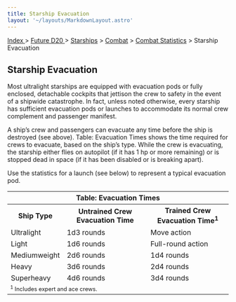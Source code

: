 ```yaml
---
title: Starship Evacuation
layout: '~/layouts/MarkdownLayout.astro'
---
```


[ Index ](/) > [ Future D20 ](/future.d20.srd) > [Starships](/future.d20.srd/starships) > [Combat](/future.d20.srd/starships/combat) > [Combat Statistics](/future.d20.srd/starships/combat/combat) > Starship Evacuation

## Starship Evacuation

Most ultralight starships are equipped with evacuation pods or fully enclosed,
detachable cockpits that jettison the crew to safety in the event of a
shipwide catastrophe. In fact, unless noted otherwise, every starship has
sufficient evacuation pods or launches to accommodate its normal crew
complement and passenger manifest.

A ship’s crew and passengers can evacuate any time before the ship is
destroyed (see above). Table: Evacuation Times shows the time required for
crews to evacuate, based on the ship’s type. While the crew is evacuating, the
starship either flies on autopilot (if it has 1 hp or more remaining) or is
stopped dead in space (if it has been disabled or is breaking apart).

Use the statistics for a launch (see below) to represent a typical evacuation
pod.


<table> <tr><th colspan="3">Table: Evacuation Times</th></tr> <tr><th>Ship Type</th><th>Untrained Crew Evacuation Time</th><th>Trained Crew Evacuation Time<sup>1</sup></th></tr> <tr><td>Ultralight</td><td>1d3 rounds</td><td>Move action</td></tr> <tr class="shaded"><td>Light</td><td>1d6 rounds</td><td>Full-round action</td></tr> <tr><td>Mediumweight</td><td>2d6 rounds</td><td>1d4 rounds</td></tr> <tr class="shaded"><td>Heavy</td><td>3d6 rounds</td><td>2d4 rounds</td></tr> <tr><td>Superheavy</td><td>4d6 rounds</td><td>3d4 rounds</td></tr> <tr><td colspan="3" style="font-size: .8em; text-align: left"><sup>1</sup> Includes expert and ace crews.</td></tr> </table>



